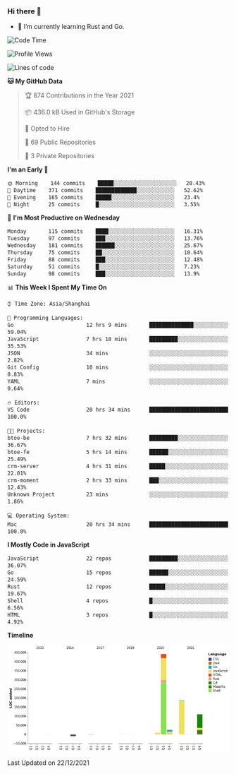 ### Hi there 👋

- 🌱 I’m currently learning Rust and Go.

<!--START_SECTION:waka-->
![Code Time](http://img.shields.io/badge/Code%20Time-47%20hrs%201%20min-blue)

![Profile Views](http://img.shields.io/badge/Profile%20Views-12-blue)

![Lines of code](https://img.shields.io/badge/From%20Hello%20World%20I%27ve%20Written-770%20Thousand%20lines%20of%20code-blue)

**🐱 My GitHub Data** 

> 🏆 874 Contributions in the Year 2021
 > 
> 📦 436.0 kB Used in GitHub's Storage 
 > 
> 💼 Opted to Hire
 > 
> 📜 69 Public Repositories 
 > 
> 🔑 3 Private Repositories  
 > 
**I'm an Early 🐤** 

```text
🌞 Morning    144 commits    █████░░░░░░░░░░░░░░░░░░░░   20.43% 
🌆 Daytime    371 commits    █████████████░░░░░░░░░░░░   52.62% 
🌃 Evening    165 commits    █████░░░░░░░░░░░░░░░░░░░░   23.4% 
🌙 Night      25 commits     █░░░░░░░░░░░░░░░░░░░░░░░░   3.55%

```
📅 **I'm Most Productive on Wednesday** 

```text
Monday       115 commits    ████░░░░░░░░░░░░░░░░░░░░░   16.31% 
Tuesday      97 commits     ███░░░░░░░░░░░░░░░░░░░░░░   13.76% 
Wednesday    181 commits    ██████░░░░░░░░░░░░░░░░░░░   25.67% 
Thursday     75 commits     ██░░░░░░░░░░░░░░░░░░░░░░░   10.64% 
Friday       88 commits     ███░░░░░░░░░░░░░░░░░░░░░░   12.48% 
Saturday     51 commits     █░░░░░░░░░░░░░░░░░░░░░░░░   7.23% 
Sunday       98 commits     ███░░░░░░░░░░░░░░░░░░░░░░   13.9%

```


📊 **This Week I Spent My Time On** 

```text
⌚︎ Time Zone: Asia/Shanghai

💬 Programming Languages: 
Go                       12 hrs 9 mins       ██████████████░░░░░░░░░░░   59.04% 
JavaScript               7 hrs 18 mins       █████████░░░░░░░░░░░░░░░░   35.53% 
JSON                     34 mins             ░░░░░░░░░░░░░░░░░░░░░░░░░   2.82% 
Git Config               10 mins             ░░░░░░░░░░░░░░░░░░░░░░░░░   0.83% 
YAML                     7 mins              ░░░░░░░░░░░░░░░░░░░░░░░░░   0.64%

🔥 Editors: 
VS Code                  20 hrs 34 mins      █████████████████████████   100.0%

🐱‍💻 Projects: 
btoe-be                  7 hrs 32 mins       █████████░░░░░░░░░░░░░░░░   36.67% 
btoe-fe                  5 hrs 14 mins       ██████░░░░░░░░░░░░░░░░░░░   25.49% 
crm-server               4 hrs 31 mins       █████░░░░░░░░░░░░░░░░░░░░   22.01% 
crm-moment               2 hrs 33 mins       ███░░░░░░░░░░░░░░░░░░░░░░   12.43% 
Unknown Project          23 mins             ░░░░░░░░░░░░░░░░░░░░░░░░░   1.86%

💻 Operating System: 
Mac                      20 hrs 34 mins      █████████████████████████   100.0%

```

**I Mostly Code in JavaScript** 

```text
JavaScript               22 repos            █████████░░░░░░░░░░░░░░░░   36.07% 
Go                       15 repos            ██████░░░░░░░░░░░░░░░░░░░   24.59% 
Rust                     12 repos            █████░░░░░░░░░░░░░░░░░░░░   19.67% 
Shell                    4 repos             █░░░░░░░░░░░░░░░░░░░░░░░░   6.56% 
HTML                     3 repos             █░░░░░░░░░░░░░░░░░░░░░░░░   4.92%

```


**Timeline**

![Chart not found](https://raw.githubusercontent.com/elton/elton/main/charts/bar_graph.png) 


 Last Updated on 22/12/2021
<!--END_SECTION:waka-->

<!--
**elton/elton** is a ✨ _special_ ✨ repository because its `README.md` (this file) appears on your GitHub profile.

Here are some ideas to get you started:

- 🔭 I’m currently working on ...
- 🌱 I’m currently learning ...
- 👯 I’m looking to collaborate on ...
- 🤔 I’m looking for help with ...
- 💬 Ask me about ...
- 📫 How to reach me: ...
- 😄 Pronouns: ...
- ⚡ Fun fact: ...
-->
